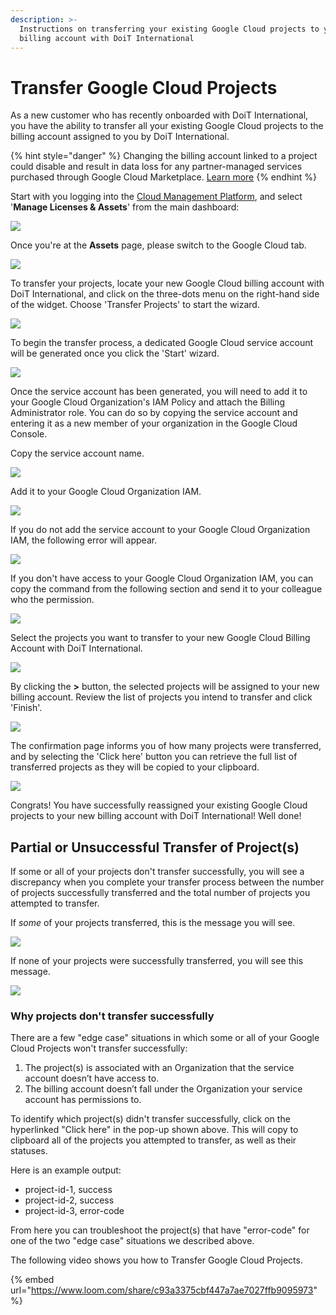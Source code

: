 ```yaml
---
description: >-
  Instructions on transferring your existing Google Cloud projects to your new
  billing account with DoiT International
---
```


# Transfer Google Cloud Projects

As a new customer who has recently onboarded with DoiT International, you have the ability to transfer all your existing Google Cloud projects to the billing account assigned to you by DoiT International.

{% hint style="danger" %}
Changing the billing account linked to a project could disable and result in data loss for any partner-managed services purchased through Google Cloud Marketplace. [Learn more](https://cloud.google.com/marketplace/docs/understanding-billing#changing_a_projects_billing_account)
{% endhint %}

Start with you logging into the [Cloud Management Platform](https://app.doit-intl.com), and select '**Manage Licenses & Assets**' from the main dashboard:

![](../.gitbook/assets/transfer-projects.png)

Once you're at the **Assets** page, please switch to the Google Cloud tab.

![](../.gitbook/assets/google-cloud-tab.png)

To transfer your projects, locate your new Google Cloud billing account with DoiT International, and click on the three-dots menu on the right-hand side of the widget. Choose 'Transfer Projects' to start the wizard.

![](../.gitbook/assets/transfer-projects1%20%281%29.png)

To begin the transfer process, a dedicated Google Cloud service account will be generated once you click the 'Start' wizard.

![](../.gitbook/assets/transfer-gcp.png)

Once the service account has been generated, you will need to add it to your Google Cloud Organization's IAM Policy and attach the Billing Administrator role. You can do so by copying the service account and entering it as a new member of your organization in the Google Cloud Console.

Copy the service account name.

![](../.gitbook/assets/transfer-projects3.png)

Add it to your Google Cloud Organization IAM.

![](../.gitbook/assets/transfer-projects4.png)

If you do not add the service account to your Google Cloud Organization IAM, the following error will appear. 

![](../.gitbook/assets/transfer-projects-error.png)

If you don't have access to your Google Cloud Organization IAM, you can copy the command from the following section and send it to your colleague who the permission.

![](../.gitbook/assets/transfer-projects5.png)

Select the projects you want to transfer to your new Google Cloud Billing Account with DoiT International.

![](../.gitbook/assets/transfer-projects6.png)

By clicking the **&gt;** button, the selected projects will be assigned to your new billing account. Review the list of projects you intend to transfer and click 'Finish'. 

![](../.gitbook/assets/transfer-projects7.png)

The confirmation page informs you of how many projects were transferred, and by selecting the 'Click here' button you can retrieve the full list of transferred projects as they will be copied to your clipboard.  

![](../.gitbook/assets/transfer-projects8.png)

Congrats! You have successfully reassigned your existing Google Cloud projects to your new billing account with DoiT International! Well done! 

##  Partial or Unsuccessful Transfer of Project\(s\)

If some or all of your projects don't transfer successfully, you will see a discrepancy when you complete your transfer process between the number of projects successfully transferred and the total number of projects you attempted to transfer.

If _some_ of your projects transferred, this is the message you will see.

![](../.gitbook/assets/screen-shot-2020-09-10-at-16.14.00-1-%20%281%29.png)

If none of your projects were successfully transferred, you will see this message.

![](../.gitbook/assets/screen-shot-2020-09-10-at-16.10.34-1-.png)

### **Why projects don't transfer successfully**

There are a few "edge case" situations in which some or all of your Google Cloud Projects won't transfer successfully:

1. The project\(s\) is associated with an Organization that the service account doesn’t have access to.
2. The billing account doesn’t fall under the Organization your service account has permissions to.

To identify which project\(s\) didn't transfer successfully, click on the hyperlinked "Click here" in the pop-up shown above. This will copy to clipboard all of the projects you attempted to transfer, as well as their statuses. 

Here is an example output:

* project-id-1, success
* project-id-2, success
* project-id-3, error-code

From here you can troubleshoot the project\(s\) that have "error-code" for one of the two "edge case" situations we described above.

The following video shows you how to Transfer Google Cloud Projects.

{% embed url="https://www.loom.com/share/c93a3375cbf447a7ae7027ffb9095973" %}



